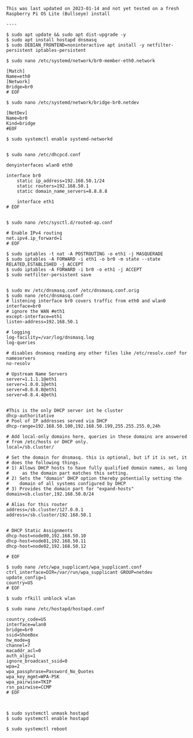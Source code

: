     This was last updated on 2023-01-14 and not yet tested on a fresh Raspberry Pi OS Lite (Bullseye) install
    
    ----
    
    $ sudo apt update && sudo apt dist-upgrade -y
    $ sudo apt install hostapd dnsmasq
    $ sudo DEBIAN_FRONTEND=noninteractive apt install -y netfilter-persistent iptables-persistent

    $ sudo nano /etc/systemd/network/br0-member-eth0.network

    [Match]
    Name=eth0
    [Network]
    Bridge=br0
    # EOF

    $ sudo nano /etc/systemd/network/bridge-br0.netdev

    [NetDev]
    Name=br0
    Kind=bridge
    #EOF

    $ sudo systemctl enable systemd-networkd


    $ sudo nano /etc/dhcpcd.conf

    denyinterfaces wlan0 eth0

    interface br0
        static ip_address=192.168.50.1/24
        static routers=192.168.50.1
        static domain_name_servers=8.8.8.8

        interface eth1
    # EOF


    $ sudo nano /etc/sysctl.d/routed-ap.conf 

    # Enable IPv4 routing
    net.ipv4.ip_forward=1
    # EOF

    $ sudo iptables -t nat -A POSTROUTING -o eth1 -j MASQUERADE
    $ sudo iptables -A FORWARD -i eth1 -o br0 -m state --state RELATED,ESTABLISHED -j ACCEPT
    $ sudo iptables -A FORWARD -i br0 -o eth1 -j ACCEPT
    $ sudo netfilter-persistent save


    $ sudo mv /etc/dnsmasq.conf /etc/dnsmasq.conf.orig
    $ sudo nano /etc/dnsmasq.conf
    # listening interface br0 covers traffic from eth0 and wlan0
    interface=br0
    # ignore the WAN #eth1
    except-interface=eth1
    listen-address=192.168.50.1

    # logging
    log-facility=/var/log/dnsmasq.log
    log-queries

    # disables dnsmasq reading any other files like /etc/resolv.conf for nameservers
    no-resolv

    # Upstream Name Servers
    server=1.1.1.1@eth1
    server=1.0.0.1@eth1
    server=8.8.8.8@eth1
    server=8.8.4.4@eth1


    #This is the only DHCP server int he cluster
    dhcp-authoritative
    # Pool of IP addresses served via DHCP
    dhcp-range=192.168.50.100,192.168.50.199,255.255.255.0,24h

    # Add local-only domains here, queries in these domains are answered
    # from /etc/hosts or DHCP only.
    local=/sb.cluster/

    # Set the domain for dnsmasq. this is optional, but if it is set, it
    # does the following things.
    # 1) Allows DHCP hosts to have fully qualified domain names, as long
    #     as the domain part matches this setting.
    # 2) Sets the "domain" DHCP option thereby potentially setting the
    #    domain of all systems configured by DHCP
    # 3) Provides the domain part for "expand-hosts"
    domain=sb.cluster,192.168.50.0/24

    # Alias for this router
    address=/sb.cluster/127.0.0.1
    address=/sb.cluster/192.168.50.1


    # DHCP Static Assignments
    dhcp-host=node00,192.168.50.10
    dhcp-host=node01,192.168.50.11
    dhcp-host=node02,192.168.50.12
    
    # EOF

    $ sudo nano /etc/wpa_supplicant/wpa_supplicant.conf
    ctrl_interface=DIR=/var/run/wpa_supplicant GROUP=netdev
    update_config=1
    country=US
    # EOF

    $ sudo rfkill unblock wlan

    $ sudo nano /etc/hostapd/hostapd.conf

    country_code=US
    interface=wlan0
    bridge=br0
    ssid=ShoeBox
    hw_mode=g
    channel=7
    macaddr_acl=0
    auth_algs=1
    ignore_broadcast_ssid=0
    wpa=2
    wpa_passphrase=Password_No_Quotes
    wpa_key_mgmt=WPA-PSK
    wpa_pairwise=TKIP
    rsn_pairwise=CCMP
    # EOF



    $ sudo systemctl unmask hostapd
    $ sudo systemctl enable hostapd

    $ sudo systemctl reboot
